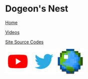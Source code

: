 # Dogeon's Nest

[Home](https://dogeon188.github.io)

[Videos](./videos/)

[Site Source Codes](https://github.com/Dogeon188/dogeon188.github.io)

[![Youtube Channel](./img/links/youtube.png)](https://www.youtube.com/channel/UCapFOd5gDDMNszKmVPKo9JQ)
[![Twitter](./img/links/twitter.png)](https://twitter.com/dogeon188)
[![Planet Minecraft](./img/links/pmc.png)](https://www.planetminecraft.com/member/dogeon188/)
